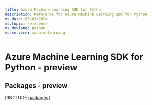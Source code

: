 ```yaml
---
title: Azure Machine Learning SDK for Python
description: Reference for Azure Machine Learning SDK for Python
ms.date: 05/03/2024
ms.topic: reference
ms.devlang: python
ms.service: machinelearning
---
```

# Azure Machine Learning SDK for Python - preview
## Packages - preview
[!INCLUDE [packages](machine-learning-index.md)]